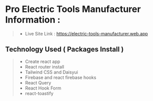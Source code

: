 # Pro Electric Tools Manufacturer Information :

> - Live Site Link : https://electric-tools-manufacturer.web.app

## Technology Used ( Packages Install )

> - Create react app
> - React router install
> - Tailwind CSS and Daisyui
> - Firebase and react firebase hooks
> - React Query
> - React Hook Form
> - react-toastify
